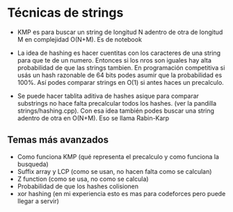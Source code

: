 # Técnicas de strings

- KMP es para buscar un string de longitud N adentro de otra de longitud M en complejidad O(N+M). Es de notebook

- La idea de hashing es hacer cuentitas con los caracteres de una string para que te de un numero. Entonces si los nros son iguales hay alta probabilidad de que las strings tambien. En programación competitiva si usás un hash razonable de 64 bits podes asumir que la probabilidad es 100%. Así podes comparar strings en O(1) si antes haces un precalculo.

- Se puede hacer tablita aditiva de hashes asique para comparar substrings no hace falta precalcular todos los hashes. (ver la pandilla strings/hashing.cpp). Con esa idea también podes buscar una string adentro de otra en O(N+M). Eso se llama Rabin-Karp

## Temas más avanzados

- Como funciona KMP (qué representa el precalculo y como funciona la busqueda)
- Suffix array y LCP (como se usan, no hacen falta como se calculan)
- Z function (como se usa, no como se calcula)
- Probabilidad de que los hashes colisionen
- xor hashing (en mi experiencia esto es mas para codeforces pero puede llegar a servir)
